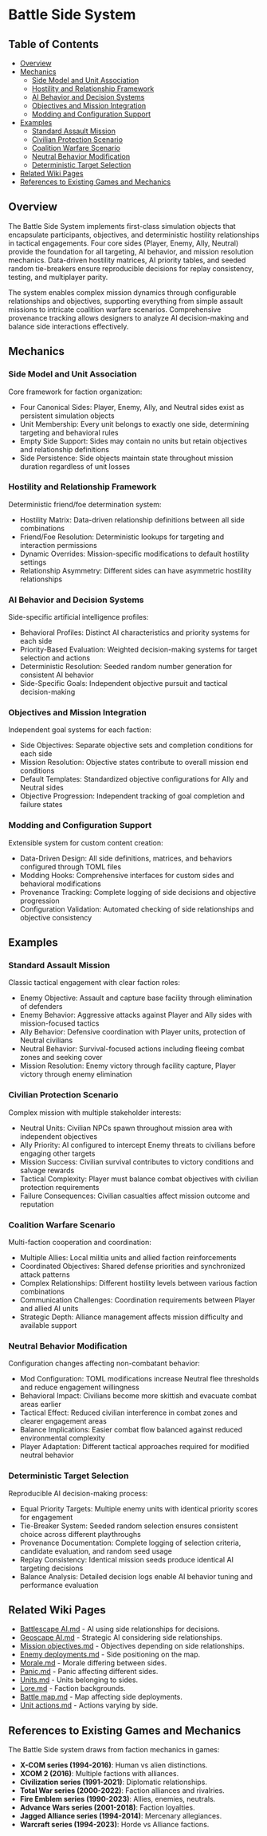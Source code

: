 # Battle Side System

## Table of Contents
- [Overview](#overview)
- [Mechanics](#mechanics)
  - [Side Model and Unit Association](#side-model-and-unit-association)
  - [Hostility and Relationship Framework](#hostility-and-relationship-framework)
  - [AI Behavior and Decision Systems](#ai-behavior-and-decision-systems)
  - [Objectives and Mission Integration](#objectives-and-mission-integration)
  - [Modding and Configuration Support](#modding-and-configuration-support)
- [Examples](#examples)
  - [Standard Assault Mission](#standard-assault-mission)
  - [Civilian Protection Scenario](#civilian-protection-scenario)
  - [Coalition Warfare Scenario](#coalition-warfare-scenario)
  - [Neutral Behavior Modification](#neutral-behavior-modification)
  - [Deterministic Target Selection](#deterministic-target-selection)
- [Related Wiki Pages](#related-wiki-pages)
- [References to Existing Games and Mechanics](#references-to-existing-games-and-mechanics)

## Overview

The Battle Side System implements first-class simulation objects that encapsulate participants, objectives, and deterministic hostility relationships in tactical engagements. Four core sides (Player, Enemy, Ally, Neutral) provide the foundation for all targeting, AI behavior, and mission resolution mechanics. Data-driven hostility matrices, AI priority tables, and seeded random tie-breakers ensure reproducible decisions for replay consistency, testing, and multiplayer parity.

The system enables complex mission dynamics through configurable relationships and objectives, supporting everything from simple assault missions to intricate coalition warfare scenarios. Comprehensive provenance tracking allows designers to analyze AI decision-making and balance side interactions effectively.

## Mechanics

### Side Model and Unit Association
Core framework for faction organization:
- Four Canonical Sides: Player, Enemy, Ally, and Neutral sides exist as persistent simulation objects
- Unit Membership: Every unit belongs to exactly one side, determining targeting and behavioral rules
- Empty Side Support: Sides may contain no units but retain objectives and relationship definitions
- Side Persistence: Side objects maintain state throughout mission duration regardless of unit losses

### Hostility and Relationship Framework
Deterministic friend/foe determination system:
- Hostility Matrix: Data-driven relationship definitions between all side combinations
- Friend/Foe Resolution: Deterministic lookups for targeting and interaction permissions
- Dynamic Overrides: Mission-specific modifications to default hostility settings
- Relationship Asymmetry: Different sides can have asymmetric hostility relationships

### AI Behavior and Decision Systems
Side-specific artificial intelligence profiles:
- Behavioral Profiles: Distinct AI characteristics and priority systems for each side
- Priority-Based Evaluation: Weighted decision-making systems for target selection and actions
- Deterministic Resolution: Seeded random number generation for consistent AI behavior
- Side-Specific Goals: Independent objective pursuit and tactical decision-making

### Objectives and Mission Integration
Independent goal systems for each faction:
- Side Objectives: Separate objective sets and completion conditions for each side
- Mission Resolution: Objective states contribute to overall mission end conditions
- Default Templates: Standardized objective configurations for Ally and Neutral sides
- Objective Progression: Independent tracking of goal completion and failure states

### Modding and Configuration Support
Extensible system for custom content creation:
- Data-Driven Design: All side definitions, matrices, and behaviors configured through TOML files
- Modding Hooks: Comprehensive interfaces for custom sides and behavioral modifications
- Provenance Tracking: Complete logging of side decisions and objective progression
- Configuration Validation: Automated checking of side relationships and objective consistency

## Examples

### Standard Assault Mission
Classic tactical engagement with clear faction roles:
- Enemy Objective: Assault and capture base facility through elimination of defenders
- Enemy Behavior: Aggressive attacks against Player and Ally sides with mission-focused tactics
- Ally Behavior: Defensive coordination with Player units, protection of Neutral civilians
- Neutral Behavior: Survival-focused actions including fleeing combat zones and seeking cover
- Mission Resolution: Enemy victory through facility capture, Player victory through enemy elimination

### Civilian Protection Scenario
Complex mission with multiple stakeholder interests:
- Neutral Units: Civilian NPCs spawn throughout mission area with independent objectives
- Ally Priority: AI configured to intercept Enemy threats to civilians before engaging other targets
- Mission Success: Civilian survival contributes to victory conditions and salvage rewards
- Tactical Complexity: Player must balance combat objectives with civilian protection requirements
- Failure Consequences: Civilian casualties affect mission outcome and reputation

### Coalition Warfare Scenario
Multi-faction cooperation and coordination:
- Multiple Allies: Local militia units and allied faction reinforcements
- Coordinated Objectives: Shared defense priorities and synchronized attack patterns
- Complex Relationships: Different hostility levels between various faction combinations
- Communication Challenges: Coordination requirements between Player and allied AI units
- Strategic Depth: Alliance management affects mission difficulty and available support

### Neutral Behavior Modification
Configuration changes affecting non-combatant behavior:
- Mod Configuration: TOML modifications increase Neutral flee thresholds and reduce engagement willingness
- Behavioral Impact: Civilians become more skittish and evacuate combat areas earlier
- Tactical Effect: Reduced civilian interference in combat zones and clearer engagement areas
- Balance Implications: Easier combat flow balanced against reduced environmental complexity
- Player Adaptation: Different tactical approaches required for modified neutral behavior

### Deterministic Target Selection
Reproducible AI decision-making process:
- Equal Priority Targets: Multiple enemy units with identical priority scores for engagement
- Tie-Breaker System: Seeded random selection ensures consistent choice across different playthroughs
- Provenance Documentation: Complete logging of selection criteria, candidate evaluation, and random seed usage
- Replay Consistency: Identical mission seeds produce identical AI targeting decisions
- Balance Analysis: Detailed decision logs enable AI behavior tuning and performance evaluation

## Related Wiki Pages

- [Battlescape AI.md](../ai/Battlescape%20AI.md) - AI using side relationships for decisions.
- [Geoscape AI.md](../ai/Geoscape%20AI.md) - Strategic AI considering side relationships.
- [Mission objectives.md](../battlescape/Mission%20objectives.md) - Objectives depending on side relationships.
- [Enemy deployments.md](../battlescape/Enemy%20deployments.md) - Side positioning on the map.
- [Morale.md](../battlescape/Morale.md) - Morale differing between sides.
- [Panic.md](../battlescape/Panic.md) - Panic affecting different sides.
- [Units.md](../units/Units.md) - Units belonging to sides.
- [Lore.md](../lore/Lore.md) - Faction backgrounds.
- [Battle map.md](../battlescape/Battle%20map.md) - Map affecting side deployments.
- [Unit actions.md](../battlescape/Unit%20actions.md) - Actions varying by side.

## References to Existing Games and Mechanics

The Battle Side system draws from faction mechanics in games:

- **X-COM series (1994-2016)**: Human vs alien distinctions.
- **XCOM 2 (2016)**: Multiple factions with alliances.
- **Civilization series (1991-2021)**: Diplomatic relationships.
- **Total War series (2000-2022)**: Faction alliances and rivalries.
- **Fire Emblem series (1990-2023)**: Allies, enemies, neutrals.
- **Advance Wars series (2001-2018)**: Faction loyalties.
- **Jagged Alliance series (1994-2014)**: Mercenary allegiances.
- **Warcraft series (1994-2023)**: Horde vs Alliance factions.

